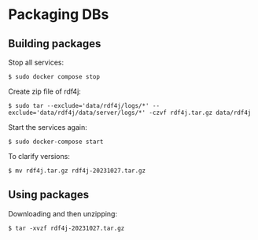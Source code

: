 # Packaging DBs

## Building packages

Stop all services:

    $ sudo docker compose stop

Create zip file of rdf4j:

    $ sudo tar --exclude='data/rdf4j/logs/*' --exclude='data/rdf4j/data/server/logs/*' -czvf rdf4j.tar.gz data/rdf4j

Start the services again:

    $ sudo docker-compose start

To clarify versions:

    $ mv rdf4j.tar.gz rdf4j-20231027.tar.gz

## Using packages

Downloading and then unzipping:

    $ tar -xvzf rdf4j-20231027.tar.gz

